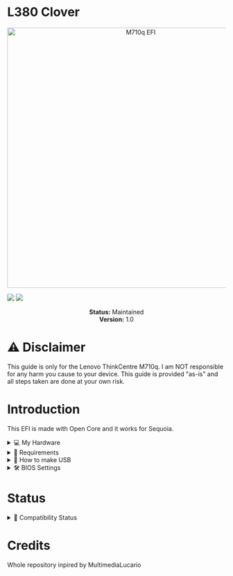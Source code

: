 # L380 Clover
<p align="center">
  <img src="https://github.com/user-attachments/assets/05d84311-7ec8-4077-a9ec-340f15088546" alt="M710q EFI" width="600"/>
</p>


<!-- Badges -->
<p>
  <img src="https://img.shields.io/badge/macOS-Sequoia-green" />
  <img src="https://img.shields.io/badge/license-MIT-purple" />
</p>

<p align="center">
  <strong>Status:</strong> Maintained<br>
  <strong>Version:</strong> 1.0
</p>

# ⚠️ Disclaimer
This guide is only for the Lenovo ThinkCentre M710q. I am NOT responsible for any harm you cause to your device. This guide is provided "as-is" and all steps taken are done at your own risk.

# Introduction
This EFI is made with Open Core and it works for Sequoia.

<details>
  <summary>💻 My Hardware</summary>
  
| Category  | Component                    |
|-----------|------------------------------|
| CPU       | Intel Core i5-6500           |
| GPU       | Intel UHD Graphics 520       |
| SSD       | Intel 256GB M.2 SSD          |
| Memory    | 16GB DDR4 2400Mhz            |
</details>



<details>
  <summary>🔧 Requirements</summary>

  - Lenovo ThinkCentre M710q 
  - 32GB Flash Drive  
  - Windows PC with Python  
  - An internet connection  
  - MiniTool Partition Wizard  
  - Balena Etcher  
  - [Sequoia](https://www.mediafire.com/file/q0yseezc7atymon/Olarila+Sequoia+15.5+24F74.raw/file)

</details>

<details>
  <summary>💾 How to make USB</summary>

  1. Flash the `.raw` file (Sequoia) to your USB drive using **Balena Etcher**.  
  2. Open **MiniTool Partition Wizard**.  
  3. Right-click the 200MB EFI partition on the USB and select **"Assign letter"**.  
  4. Download and unzip this repository.  
  5. Delete all existing files from the USB's EFI partition.  
  6. Unzip .EFI and put the EFI folder in the EFI particion on the flash drive.

</details>

<details>
  <summary>🛠️ BIOS Settings</summary>

  Make sure the following settings are adjusted in your BIOS:

  - **Disable** Secure Boot  
  - **Disable** TPM (Trusted Platform Module)  
  - **Disable** Intel SGX (if available)  
  - **Enable** USB Boot  
  - **Enable** UEFI Boot Mode  
  - Set **SATA Controller Mode** to AHCI  
  - **Disable** Fast Boot  
  - Enable **Virtualization** (optional, for macOS performance)  

</details>

# Status
<details>
  <summary>🧩 Compatibility Status</summary>

| Feature             |Status         |Notes                                                |
|---------------------|----------------|---------------------------------------------------------|
| Bootloader (Op Core)| ✅ Working     | Stable boot with Sequoia                              |
| Graphics Accel.     | ✅ Working     | Full acceleration with Intel UHD 520                  |
| Audio               | ✅ Working     | Internal speakers and headphone jack                  |
| HDMI                | ✅ Working     | Display output and audio over HDMI                    |
| Lan                 | ✅ Working     | Works fine                                            |
| USB Ports           | ✅ Working     | All USB-A and USB-C ports function normally           |
| Sleep               | ❌Not Working  | It doesn't wake up from sleep                         |
| Bluetooth           | 🔲 Not Tested  |  I don't have bluethoot on the machine                     

|
| iMessage/FaceTime   | 🔲 Not Tested  | I don't have an apple device to test it with          |
| Wifi                | 🔲 Not Tested  | I don't have wifi on the machine                      |
| Handoff/Airdrop     | 🔲 Not Tested  | I don't have wifi on the machine                      |
</details>

# Credits
Whole repository inpired by MultimediaLucario 

